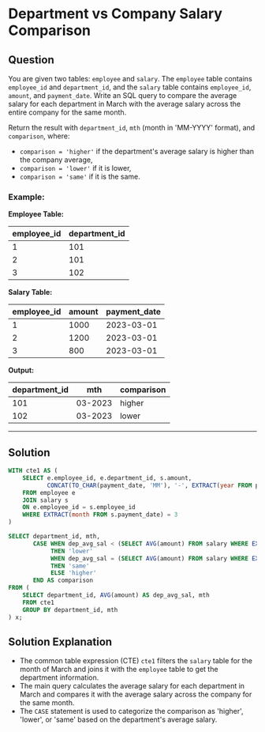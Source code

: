 
# Department vs Company Salary Comparison

## Question

You are given two tables: `employee` and `salary`. The `employee` table contains `employee_id` and `department_id`, and the `salary` table contains `employee_id`, `amount`, and `payment_date`. Write an SQL query to compare the average salary for each department in March with the average salary across the entire company for the same month.

Return the result with `department_id`, `mth` (month in 'MM-YYYY' format), and `comparison`, where:
- `comparison = 'higher'` if the department's average salary is higher than the company average,
- `comparison = 'lower'` if it is lower,
- `comparison = 'same'` if it is the same.

### Example:

**Employee Table:**

| employee_id | department_id |
|-------------|---------------|
| 1           | 101           |
| 2           | 101           |
| 3           | 102           |

**Salary Table:**

| employee_id | amount | payment_date |
|-------------|--------|--------------|
| 1           | 1000   | 2023-03-01   |
| 2           | 1200   | 2023-03-01   |
| 3           | 800    | 2023-03-01   |

**Output:**

| department_id | mth     | comparison |
|---------------|---------|------------|
| 101           | 03-2023 | higher     |
| 102           | 03-2023 | lower      |

---

## Solution

```sql
WITH cte1 AS (
    SELECT e.employee_id, e.department_id, s.amount, 
           CONCAT(TO_CHAR(payment_date, 'MM'), '-', EXTRACT(year FROM payment_date)) AS mth
    FROM employee e  
    JOIN salary s 
    ON e.employee_id = s.employee_id
    WHERE EXTRACT(month FROM s.payment_date) = 3
)

SELECT department_id, mth, 
       CASE WHEN dep_avg_sal < (SELECT AVG(amount) FROM salary WHERE EXTRACT(month FROM payment_date) = 3) 
            THEN 'lower' 
            WHEN dep_avg_sal = (SELECT AVG(amount) FROM salary WHERE EXTRACT(month FROM payment_date) = 3) 
            THEN 'same'
            ELSE 'higher' 
       END AS comparison
FROM (
    SELECT department_id, AVG(amount) AS dep_avg_sal, mth
    FROM cte1
    GROUP BY department_id, mth
) x;
```

## Solution Explanation

- The common table expression (CTE) `cte1` filters the `salary` table for the month of March and joins it with the `employee` table to get the department information.
- The main query calculates the average salary for each department in March and compares it with the average salary across the company for the same month.
- The `CASE` statement is used to categorize the comparison as 'higher', 'lower', or 'same' based on the department's average salary.
